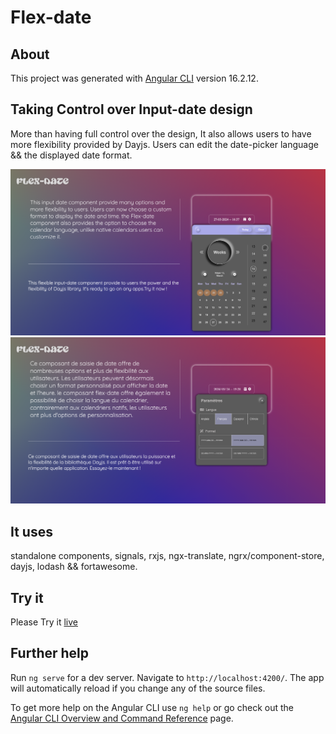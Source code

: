 # Flex-date

## About

This project was generated with [Angular CLI](https://github.com/angular/angular-cli) version 16.2.12.

## Taking Control over Input-date design

More than having full control over the design, It also allows users to have more flexibility provided by Dayjs.
Users can edit the date-picker language && the displayed date format.

![date-picker-img](./src/assets/screenshots/date-picker_1.png)
![date-picker-settings-img](./src/assets/screenshots/date-picker_2.png)

## It uses

standalone components, signals, rxjs, ngx-translate, ngrx/component-store, dayjs, lodash && fortawesome.

## Try it

Please Try it [live](https://flex-date.web.app)

## Further help

Run `ng serve` for a dev server. Navigate to `http://localhost:4200/`. The app will automatically reload if you change any of the source files.

To get more help on the Angular CLI use `ng help` or go check out the [Angular CLI Overview and Command Reference](https://angular.io/cli) page.
